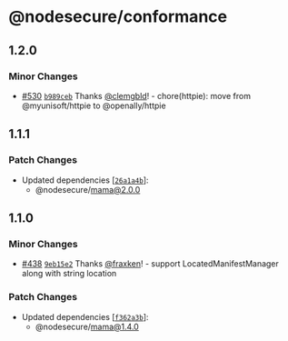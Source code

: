 # @nodesecure/conformance

## 1.2.0

### Minor Changes

- [#530](https://github.com/NodeSecure/scanner/pull/530) [`b989ceb`](https://github.com/NodeSecure/scanner/commit/b989ceb68774afc63bcc61c3f08cf109e30f5b1e) Thanks [@clemgbld](https://github.com/clemgbld)! - chore(httpie): move from @myunisoft/httpie to @openally/httpie

## 1.1.1

### Patch Changes

- Updated dependencies [[`26a1a4b`](https://github.com/NodeSecure/scanner/commit/26a1a4b49a701f2709309472a21f5c37bdc81e60)]:
  - @nodesecure/mama@2.0.0

## 1.1.0

### Minor Changes

- [#438](https://github.com/NodeSecure/scanner/pull/438) [`9eb15e2`](https://github.com/NodeSecure/scanner/commit/9eb15e233b85546b06bbcb10d66f98a71deba7eb) Thanks [@fraxken](https://github.com/fraxken)! - support LocatedManifestManager along with string location

### Patch Changes

- Updated dependencies [[`f362a3b`](https://github.com/NodeSecure/scanner/commit/f362a3b75db69e961d85758b9ca7c56849ceaf4a)]:
  - @nodesecure/mama@1.4.0
